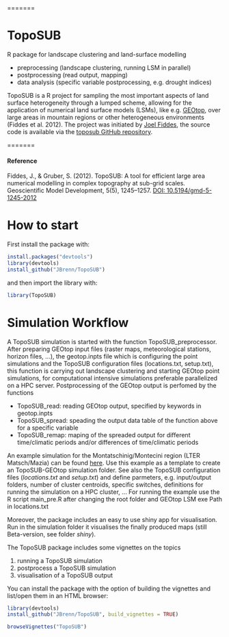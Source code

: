 
=======
# TopoSUB
R package for landscape clustering and land-surface modelling
* preprocessing (landscape clustering, running LSM in parallel)
* postprocessing (read output, mapping)
* data analysis (specific variable postprocessing, e.g. drought indices)


TopoSUB is a R project for sampling the most important  aspects of land surface heterogeneity through a lumped scheme, allowing for the application of numerical land surface models (LSMs), like e.g. [GEOtop](https://github.com/geotopmodel), over large areas in mountain regions or other heterogeneous environments (Fiddes et al. 2012). The project was initiated by [Joel Fiddes](http://www.wsl.ch/info/mitarbeitende/suche/index_EN/?search_name=Joel%20Caduff-Fiddes), the source code is available via the [toposub GitHub repository](https://github.com/joelfiddes/toposub).

=======

#### Reference
Fiddes, J., & Gruber, S. (2012). TopoSUB: A tool for efficient large area numerical modelling in complex topography at sub-grid scales. Geoscientific Model Development, 5(5), 1245–1257. [DOI: 10.5194/gmd-5-1245-2012](http://doi.org/10.5194/gmd-5-1245-2012)

# How to start

First install the package with:

```R
install.packages("devtools")
library(devtools)
install_github("JBrenn/TopoSUB")
```

and then import the library with:

```R
library(TopoSUB)
```

# Simulation Workflow

A TopoSUB simulation is started with the function TopoSUB_preprocessor. After preparing GEOtop input files (raster maps, meteorological stations, horizon files, ...), the geotop.inpts file which is configuring the point simulations and the TopoSUB configuration files (locations.txt, setup.txt), this function is carrying out landscape clustering and starting GEOtop point simulations, for computational intensive simulations preferable parallelized on a HPC server. Postprocessing of the GEOtop output is perfomed by the functions

* TopoSUB_read: reading GEOtop output, specified by keywords in geotop.inpts
* TopoSUB_spread: speading the output data table of the function above for a specific variable
* TopoSUB_remap: maping of the spreaded output for different time/climatic periods and/or differences of time/climatic periods

An example simulation for the Montatschinig/Montecini region (LTER Matsch/Mazia) can be found [here](https://cloud.scientificnet.org/index.php/s/Y6UwKt79pFZp2uR). Use this example as a template to create an TopoSUB-GEOtop simulation folder. See also the TopoSUB configuration files (_locations.txt_ and _setup.txt_) and define parmeters, e.g. input/output folders, number of cluster centroids, specific switches, definitions for running the simulation on a HPC cluster, ... For running the example use the R script main_pre.R after changing the root folder and GEOtop LSM exe Path in locations.txt   

Moreover, the package includes an easy to use shiny app for visualisation. Run in the simulation folder it visualises the finally produced maps (still Beta-version, see folder _shiny_).

The TopoSUB package includes some vignettes on the topics

1. running a TopoSUB simulation
2. postprocess a TopoSUB simulation
3. visualisation of a TopoSUB output

You can install the package with the option of building the vignettes and list/open them in an HTML browser:

```R
library(devtools)
install_github("JBrenn/TopoSUB", build_vignettes = TRUE)

browseVignettes("TopoSUB")
```



